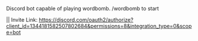 Discord bot capable of playing wordbomb.
/wordbomb to start
 
 
 
 
 
 
|| Invite Link: https://discord.com/oauth2/authorize?client_id=1344181582507802684&permissions=8&integration_type=0&scope=bot
